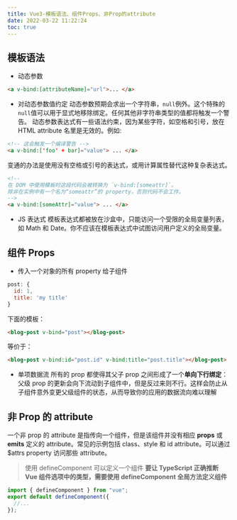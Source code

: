 ```yaml
---
title: Vue3-模板语法、组件Props、非Prop的attribute
date: 2022-03-22 11:22:24
toc: true
---
```


## 模板语法

- 动态参数

```html
<a v-bind:[attributeName]="url">... </a>
```

- 对动态参数值约定
  动态参数预期会求出一个字符串，`null`例外。这个特殊的`null`值可以用于显式地移除绑定。任何其他非字符串类型的值都将触发一个警告。
  动态参数表达式有一些语法约束，因为某些字符，如空格和引号，放在 HTML attribute 名里是无效的。例如:

```html
<!-- 这会触发一个编译警告 -->
<a v-bind:['foo' + bar]="value"> ... </a>
```

变通的办法是使用没有空格或引号的表达式，或用计算属性替代这种复杂表达式。

```html
<!--
在 DOM 中使用模板时这段代码会被转换为 `v-bind:[someattr]`。
除非在实例中有一个名为“someattr”的 property，否则代码不会工作。
-->
<a v-bind:[someAttr]="value"> ... </a>
```

- JS 表达式
  模板表达式都被放在沙盒中，只能访问一个受限的全局变量列表，如 Math 和 Date。你不应该在模板表达式中试图访问用户定义的全局变量。

## 组件 Props

- 传入一个对象的所有 property 给子组件

```js
post: {
  id: 1,
  title: 'my title'
}
```

下面的模板：

```html
<blog-post v-bind="post"></blog-post>
```

等价于：

```html
<blog-post v-bind:id="post.id" v-bind:title="post.title"></blog-post>
```

- 单项数据流
  所有的 prop 都使得其父子 prop 之间形成了一个**单向下行绑定**：父级 prop 的更新会向下流动到子组件中，但是反过来则不行。这样会防止从子组件意外变更父级组件的状态，从而导致你的应用的数据流向难以理解

## 非 Prop 的 attribute

一个非 prop 的 attribute 是指传向一个组件，但是该组件并没有相应 **props** 或 **emits** 定义的 attribute。常见的示例包括 class、style 和 id attribute。可以通过 $attrs property 访问那些 attribute。

> 使用 defineComponent 可以定义一个组件
> **要让 TypeScript 正确推断 Vue 组件选项中的类型，需要使用 defineComponent 全局方法定义组件**

```js
import { defineComponent } from "vue";
export default defineComponent({
  //...
});
```
